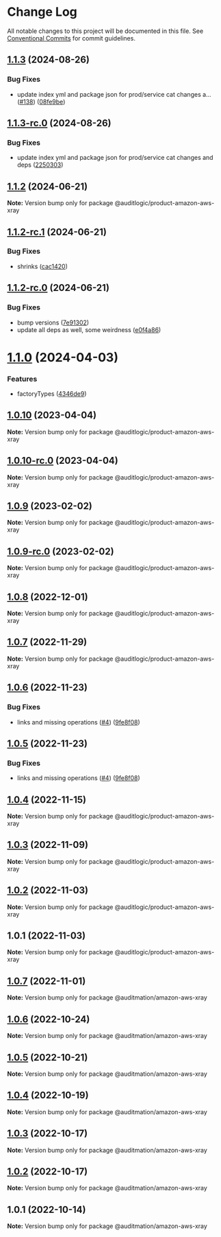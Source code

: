 # Change Log

All notable changes to this project will be documented in this file.
See [Conventional Commits](https://conventionalcommits.org) for commit guidelines.

## [1.1.3](https://github.com/auditlogic/product/compare/@auditlogic/product-amazon-aws-xray@1.1.2...@auditlogic/product-amazon-aws-xray@1.1.3) (2024-08-26)


### Bug Fixes

* update index yml and package json for prod/service cat changes a… ([#138](https://github.com/auditlogic/product/issues/138)) ([08fe9be](https://github.com/auditlogic/product/commit/08fe9beb1c8457462a19bc69caa02e6212d97e1a))





## [1.1.3-rc.0](https://github.com/auditlogic/product/compare/@auditlogic/product-amazon-aws-xray@1.1.2...@auditlogic/product-amazon-aws-xray@1.1.3-rc.0) (2024-08-26)


### Bug Fixes

* update index yml and package json for prod/service cat changes and deps ([2250303](https://github.com/auditlogic/product/commit/225030363a363608240135b7ebed386b28f01e4b))





## [1.1.2](https://github.com/auditlogic/product/compare/@auditlogic/product-amazon-aws-xray@1.1.2-rc.1...@auditlogic/product-amazon-aws-xray@1.1.2) (2024-06-21)

**Note:** Version bump only for package @auditlogic/product-amazon-aws-xray





## [1.1.2-rc.1](https://github.com/auditlogic/product/compare/@auditlogic/product-amazon-aws-xray@1.1.2-rc.0...@auditlogic/product-amazon-aws-xray@1.1.2-rc.1) (2024-06-21)


### Bug Fixes

* shrinks ([cac1420](https://github.com/auditlogic/product/commit/cac14200fefcd8183ab69fe89a47bd3f70f563e9))





## [1.1.2-rc.0](https://github.com/auditlogic/product/compare/@auditlogic/product-amazon-aws-xray@1.1.0...@auditlogic/product-amazon-aws-xray@1.1.2-rc.0) (2024-06-21)


### Bug Fixes

* bump versions ([7e91302](https://github.com/auditlogic/product/commit/7e913023b8b312150ed7762c32fbbe616be71de5))
* update all deps as well, some weirdness ([e0f4a86](https://github.com/auditlogic/product/commit/e0f4a864714e2d3de6bbf3da014d5312fe53be2f))





# [1.1.0](https://github.com/auditlogic/product/compare/@auditlogic/product-amazon-aws-xray@1.0.10...@auditlogic/product-amazon-aws-xray@1.1.0) (2024-04-03)


### Features

* factoryTypes ([4346de9](https://github.com/auditlogic/product/commit/4346de92693aee892fccf725338ffc7b80ab182b))





## [1.0.10](https://github.com/auditlogic/product/compare/@auditlogic/product-amazon-aws-xray@1.0.9...@auditlogic/product-amazon-aws-xray@1.0.10) (2023-04-04)

**Note:** Version bump only for package @auditlogic/product-amazon-aws-xray





## [1.0.10-rc.0](https://github.com/auditlogic/product/compare/@auditlogic/product-amazon-aws-xray@1.0.9...@auditlogic/product-amazon-aws-xray@1.0.10-rc.0) (2023-04-04)

**Note:** Version bump only for package @auditlogic/product-amazon-aws-xray





## [1.0.9](https://github.com/auditlogic/product/compare/@auditlogic/product-amazon-aws-xray@1.0.8...@auditlogic/product-amazon-aws-xray@1.0.9) (2023-02-02)

**Note:** Version bump only for package @auditlogic/product-amazon-aws-xray





## [1.0.9-rc.0](https://github.com/auditlogic/product/compare/@auditlogic/product-amazon-aws-xray@1.0.8...@auditlogic/product-amazon-aws-xray@1.0.9-rc.0) (2023-02-02)

**Note:** Version bump only for package @auditlogic/product-amazon-aws-xray





## [1.0.8](https://github.com/auditlogic/product/compare/@auditlogic/product-amazon-aws-xray@1.0.7...@auditlogic/product-amazon-aws-xray@1.0.8) (2022-12-01)

**Note:** Version bump only for package @auditlogic/product-amazon-aws-xray





## [1.0.7](https://github.com/auditlogic/product/compare/@auditlogic/product-amazon-aws-xray@1.0.6...@auditlogic/product-amazon-aws-xray@1.0.7) (2022-11-29)

**Note:** Version bump only for package @auditlogic/product-amazon-aws-xray





## [1.0.6](https://github.com/auditlogic/product/compare/@auditlogic/product-amazon-aws-xray@1.0.4...@auditlogic/product-amazon-aws-xray@1.0.6) (2022-11-23)


### Bug Fixes

* links and missing operations ([#4](https://github.com/auditlogic/product/issues/4)) ([9fe8f08](https://github.com/auditlogic/product/commit/9fe8f08fe7c57fdb79f991ac35bd6ac2e7dcad38))





## [1.0.5](https://github.com/auditlogic/product/compare/@auditlogic/product-amazon-aws-xray@1.0.4...@auditlogic/product-amazon-aws-xray@1.0.5) (2022-11-23)


### Bug Fixes

* links and missing operations ([#4](https://github.com/auditlogic/product/issues/4)) ([9fe8f08](https://github.com/auditlogic/product/commit/9fe8f08fe7c57fdb79f991ac35bd6ac2e7dcad38))





## [1.0.4](https://github.com/auditlogic/product/compare/@auditlogic/product-amazon-aws-xray@1.0.3...@auditlogic/product-amazon-aws-xray@1.0.4) (2022-11-15)

**Note:** Version bump only for package @auditlogic/product-amazon-aws-xray





## [1.0.3](https://github.com/auditlogic/product/compare/@auditlogic/product-amazon-aws-xray@1.0.2...@auditlogic/product-amazon-aws-xray@1.0.3) (2022-11-09)

**Note:** Version bump only for package @auditlogic/product-amazon-aws-xray





## [1.0.2](https://github.com/auditlogic/product/compare/@auditlogic/product-amazon-aws-xray@1.0.1...@auditlogic/product-amazon-aws-xray@1.0.2) (2022-11-03)

**Note:** Version bump only for package @auditlogic/product-amazon-aws-xray





## 1.0.1 (2022-11-03)

**Note:** Version bump only for package @auditlogic/product-amazon-aws-xray





## [1.0.7](https://github.com/auditmation/store-content/compare/@auditmation/amazon-aws-xray@1.0.6...@auditmation/amazon-aws-xray@1.0.7) (2022-11-01)

**Note:** Version bump only for package @auditmation/amazon-aws-xray





## [1.0.6](https://github.com/auditmation/store-content/compare/@auditmation/amazon-aws-xray@1.0.5...@auditmation/amazon-aws-xray@1.0.6) (2022-10-24)

**Note:** Version bump only for package @auditmation/amazon-aws-xray





## [1.0.5](https://github.com/auditmation/store-content/compare/@auditmation/amazon-aws-xray@1.0.4...@auditmation/amazon-aws-xray@1.0.5) (2022-10-21)

**Note:** Version bump only for package @auditmation/amazon-aws-xray





## [1.0.4](https://github.com/auditmation/store-content/compare/@auditmation/amazon-aws-xray@1.0.3...@auditmation/amazon-aws-xray@1.0.4) (2022-10-19)

**Note:** Version bump only for package @auditmation/amazon-aws-xray





## [1.0.3](https://github.com/auditmation/store-content/compare/@auditmation/amazon-aws-xray@1.0.2...@auditmation/amazon-aws-xray@1.0.3) (2022-10-17)

**Note:** Version bump only for package @auditmation/amazon-aws-xray





## [1.0.2](https://github.com/auditmation/store-content/compare/@auditmation/amazon-aws-xray@1.0.1...@auditmation/amazon-aws-xray@1.0.2) (2022-10-17)

**Note:** Version bump only for package @auditmation/amazon-aws-xray





## 1.0.1 (2022-10-14)

**Note:** Version bump only for package @auditmation/amazon-aws-xray
